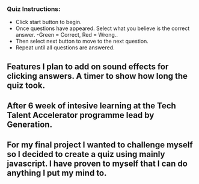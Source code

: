 ### Quiz Instructions:
- Click start button to begin. 
- Once questions have appeared. Select what you believe is the correct answer.
-Green = Correct, Red = Wrong.. 
- Then select next button to move to the next question.
- Repeat until all questions are answered.


## Features I plan to add on sound effects for clicking answers. A timer to show how long the quiz took. 
##  After 6 week of intesive learning at the Tech Talent Accelerator programme lead by Generation.
## For my final project I wanted to challenge myself so I decided to create a quiz using mainly javascript. I have proven to myself that I can do anything I put my mind to. 